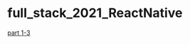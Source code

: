 # full_stack_2021_ReactNative
[part 1-3](https://github.com/yumoL/full_stack_2021_ReactNative/tree/main/rate-repository-app)

